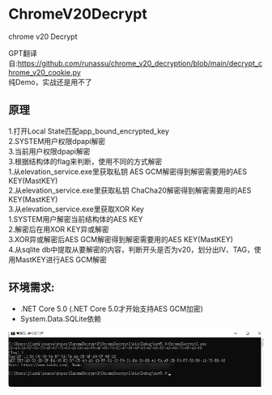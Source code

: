 # ChromeV20Decrypt
chrome v20 Decrypt

GPT翻译自:https://github.com/runassu/chrome_v20_decryption/blob/main/decrypt_chrome_v20_cookie.py  
纯Demo，实战还是用不了

## 原理 ##
1.打开Local State匹配app_bound_encrypted_key  
2.SYSTEM用户权限dpapi解密  
3.当前用户权限dpapi解密  
3.根据结构体的flag来判断，使用不同的方式解密  
    1.从elevation_service.exe里获取私钥 AES GCM解密得到解密需要用的AES KEY(MastKEY)  
     2.从elevation_service.exe里获取私钥 ChaCha20解密得到解密需要用的AES KEY(MastKEY)  
     3.从elevation_service.exe里获取XOR Key  
          1.SYSTEM用户解密当前结构体的AES KEY  
           2.解密后在用XOR KEY异或解密  
           3.XOR异或解密后AES GCM解密得到解密需要用的AES KEY(MastKEY)  
4.从sqlite db中提取从要解密的内容，判断开头是否为v20，划分出IV、TAG，使用MastKEY进行AES GCM解密  

## 环境需求: ##
- .NET Core 5.0 (.NET Core 5.0才开始支持AES GCM加密)
- System.Data.SQLite依赖

![](ChromeDecrypt2/Image.png)
